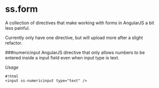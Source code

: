 # ss.form

A collection of directives that make working with forms in AngularJS a bit less painful.

Currently only have one directive, but will upload more after a slight refactor.

###numericinput
AngularJS directive that only allows numbers to be entered inside a input field even when input type is text.

*Usage*

    #!html
    <input ss-numericinput type="text" />
